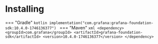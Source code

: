 # Installing

=== "Gradle"
    ```kotlin
    implementation("com.grafana:grafana-foundation-sdk:10.4.0-1746136377")
    ```
=== "Maven"
    ```xml
    <dependency>
        <groupId>com.grafana</groupId>
        <artifactId>grafana-foundation-sdk</artifactId>
        <version>10.4.0-1746136377</version>
    </dependency>
    ```
